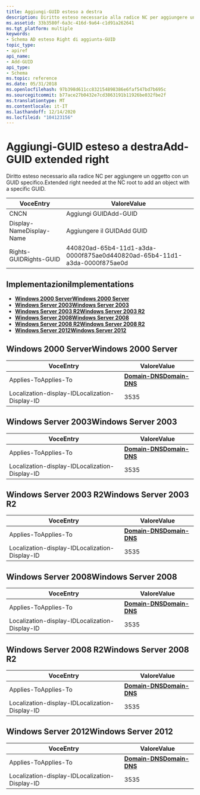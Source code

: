 ```yaml
---
title: Aggiungi-GUID esteso a destra
description: Diritto esteso necessario alla radice NC per aggiungere un oggetto con un GUID specifico.
ms.assetid: 33b3580f-6a3c-416d-9a64-c1d91a262641
ms.tgt_platform: multiple
keywords:
- Schema AD esteso Right di aggiunta-GUID
topic_type:
- apiref
api_name:
- Add-GUID
api_type:
- Schema
ms.topic: reference
ms.date: 05/31/2018
ms.openlocfilehash: 97b398d611cc832154898386e6faf547bd7b695c
ms.sourcegitcommit: b77ace27b0432e7cd3863191b11926be032fbe2f
ms.translationtype: MT
ms.contentlocale: it-IT
ms.lasthandoff: 12/14/2020
ms.locfileid: "104123156"
---
```

# <a name="add-guid-extended-right"></a><span data-ttu-id="89d40-104">Aggiungi-GUID esteso a destra</span><span class="sxs-lookup"><span data-stu-id="89d40-104">Add-GUID extended right</span></span>

<span data-ttu-id="89d40-105">Diritto esteso necessario alla radice NC per aggiungere un oggetto con un GUID specifico.</span><span class="sxs-lookup"><span data-stu-id="89d40-105">Extended right needed at the NC root to add an object with a specific GUID.</span></span>



| <span data-ttu-id="89d40-106">Voce</span><span class="sxs-lookup"><span data-stu-id="89d40-106">Entry</span></span> | <span data-ttu-id="89d40-107">Valore</span><span class="sxs-lookup"><span data-stu-id="89d40-107">Value</span></span> |
|--------------|--------------------------------------|
| <span data-ttu-id="89d40-108">CN</span><span class="sxs-lookup"><span data-stu-id="89d40-108">CN</span></span>           | <span data-ttu-id="89d40-109">Aggiungi GUID</span><span class="sxs-lookup"><span data-stu-id="89d40-109">Add-GUID</span></span>                             |
| <span data-ttu-id="89d40-110">Display-Name</span><span class="sxs-lookup"><span data-stu-id="89d40-110">Display-Name</span></span> | <span data-ttu-id="89d40-111">Aggiungere il GUID</span><span class="sxs-lookup"><span data-stu-id="89d40-111">Add GUID</span></span>                             |
| <span data-ttu-id="89d40-112">Rights-GUID</span><span class="sxs-lookup"><span data-stu-id="89d40-112">Rights-GUID</span></span>  | <span data-ttu-id="89d40-113">440820ad-65b4-11d1-a3da-0000f875ae0d</span><span class="sxs-lookup"><span data-stu-id="89d40-113">440820ad-65b4-11d1-a3da-0000f875ae0d</span></span> |



## <a name="implementations"></a><span data-ttu-id="89d40-114">Implementazioni</span><span class="sxs-lookup"><span data-stu-id="89d40-114">Implementations</span></span>

-   [<span data-ttu-id="89d40-115">**Windows 2000 Server**</span><span class="sxs-lookup"><span data-stu-id="89d40-115">**Windows 2000 Server**</span></span>](#windows-2000-server)
-   [<span data-ttu-id="89d40-116">**Windows Server 2003**</span><span class="sxs-lookup"><span data-stu-id="89d40-116">**Windows Server 2003**</span></span>](#windows-server-2003)
-   [<span data-ttu-id="89d40-117">**Windows Server 2003 R2**</span><span class="sxs-lookup"><span data-stu-id="89d40-117">**Windows Server 2003 R2**</span></span>](#windows-server-2003-r2)
-   [<span data-ttu-id="89d40-118">**Windows Server 2008**</span><span class="sxs-lookup"><span data-stu-id="89d40-118">**Windows Server 2008**</span></span>](#windows-server-2008)
-   [<span data-ttu-id="89d40-119">**Windows Server 2008 R2**</span><span class="sxs-lookup"><span data-stu-id="89d40-119">**Windows Server 2008 R2**</span></span>](#windows-server-2008-r2)
-   [<span data-ttu-id="89d40-120">**Windows Server 2012**</span><span class="sxs-lookup"><span data-stu-id="89d40-120">**Windows Server 2012**</span></span>](#windows-server-2012)

## <a name="windows-2000-server"></a><span data-ttu-id="89d40-121">Windows 2000 Server</span><span class="sxs-lookup"><span data-stu-id="89d40-121">Windows 2000 Server</span></span>



| <span data-ttu-id="89d40-122">Voce</span><span class="sxs-lookup"><span data-stu-id="89d40-122">Entry</span></span> | <span data-ttu-id="89d40-123">Valore</span><span class="sxs-lookup"><span data-stu-id="89d40-123">Value</span></span> |
|-------------------------|----------------------------------------------|
| <span data-ttu-id="89d40-124">Applies-To</span><span class="sxs-lookup"><span data-stu-id="89d40-124">Applies-To</span></span>              | [<span data-ttu-id="89d40-125">**Domain-DNS**</span><span class="sxs-lookup"><span data-stu-id="89d40-125">**Domain-DNS**</span></span>](c-domaindns.md)<br/> |
| <span data-ttu-id="89d40-126">Localization-display-ID</span><span class="sxs-lookup"><span data-stu-id="89d40-126">Localization-Display-ID</span></span> | <span data-ttu-id="89d40-127">35</span><span class="sxs-lookup"><span data-stu-id="89d40-127">35</span></span>                                           |



## <a name="windows-server-2003"></a><span data-ttu-id="89d40-128">Windows Server 2003</span><span class="sxs-lookup"><span data-stu-id="89d40-128">Windows Server 2003</span></span>



| <span data-ttu-id="89d40-129">Voce</span><span class="sxs-lookup"><span data-stu-id="89d40-129">Entry</span></span> | <span data-ttu-id="89d40-130">Valore</span><span class="sxs-lookup"><span data-stu-id="89d40-130">Value</span></span> |
|-------------------------|----------------------------------------------|
| <span data-ttu-id="89d40-131">Applies-To</span><span class="sxs-lookup"><span data-stu-id="89d40-131">Applies-To</span></span>              | [<span data-ttu-id="89d40-132">**Domain-DNS**</span><span class="sxs-lookup"><span data-stu-id="89d40-132">**Domain-DNS**</span></span>](c-domaindns.md)<br/> |
| <span data-ttu-id="89d40-133">Localization-display-ID</span><span class="sxs-lookup"><span data-stu-id="89d40-133">Localization-Display-ID</span></span> | <span data-ttu-id="89d40-134">35</span><span class="sxs-lookup"><span data-stu-id="89d40-134">35</span></span>                                           |



## <a name="windows-server-2003-r2"></a><span data-ttu-id="89d40-135">Windows Server 2003 R2</span><span class="sxs-lookup"><span data-stu-id="89d40-135">Windows Server 2003 R2</span></span>



| <span data-ttu-id="89d40-136">Voce</span><span class="sxs-lookup"><span data-stu-id="89d40-136">Entry</span></span> | <span data-ttu-id="89d40-137">Valore</span><span class="sxs-lookup"><span data-stu-id="89d40-137">Value</span></span> |
|-------------------------|----------------------------------------------|
| <span data-ttu-id="89d40-138">Applies-To</span><span class="sxs-lookup"><span data-stu-id="89d40-138">Applies-To</span></span>              | [<span data-ttu-id="89d40-139">**Domain-DNS**</span><span class="sxs-lookup"><span data-stu-id="89d40-139">**Domain-DNS**</span></span>](c-domaindns.md)<br/> |
| <span data-ttu-id="89d40-140">Localization-display-ID</span><span class="sxs-lookup"><span data-stu-id="89d40-140">Localization-Display-ID</span></span> | <span data-ttu-id="89d40-141">35</span><span class="sxs-lookup"><span data-stu-id="89d40-141">35</span></span>                                           |



## <a name="windows-server-2008"></a><span data-ttu-id="89d40-142">Windows Server 2008</span><span class="sxs-lookup"><span data-stu-id="89d40-142">Windows Server 2008</span></span>



| <span data-ttu-id="89d40-143">Voce</span><span class="sxs-lookup"><span data-stu-id="89d40-143">Entry</span></span> | <span data-ttu-id="89d40-144">Valore</span><span class="sxs-lookup"><span data-stu-id="89d40-144">Value</span></span> |
|-------------------------|----------------------------------------------|
| <span data-ttu-id="89d40-145">Applies-To</span><span class="sxs-lookup"><span data-stu-id="89d40-145">Applies-To</span></span>              | [<span data-ttu-id="89d40-146">**Domain-DNS**</span><span class="sxs-lookup"><span data-stu-id="89d40-146">**Domain-DNS**</span></span>](c-domaindns.md)<br/> |
| <span data-ttu-id="89d40-147">Localization-display-ID</span><span class="sxs-lookup"><span data-stu-id="89d40-147">Localization-Display-ID</span></span> | <span data-ttu-id="89d40-148">35</span><span class="sxs-lookup"><span data-stu-id="89d40-148">35</span></span>                                           |



## <a name="windows-server-2008-r2"></a><span data-ttu-id="89d40-149">Windows Server 2008 R2</span><span class="sxs-lookup"><span data-stu-id="89d40-149">Windows Server 2008 R2</span></span>



| <span data-ttu-id="89d40-150">Voce</span><span class="sxs-lookup"><span data-stu-id="89d40-150">Entry</span></span> | <span data-ttu-id="89d40-151">Valore</span><span class="sxs-lookup"><span data-stu-id="89d40-151">Value</span></span> |
|-------------------------|----------------------------------------------|
| <span data-ttu-id="89d40-152">Applies-To</span><span class="sxs-lookup"><span data-stu-id="89d40-152">Applies-To</span></span>              | [<span data-ttu-id="89d40-153">**Domain-DNS**</span><span class="sxs-lookup"><span data-stu-id="89d40-153">**Domain-DNS**</span></span>](c-domaindns.md)<br/> |
| <span data-ttu-id="89d40-154">Localization-display-ID</span><span class="sxs-lookup"><span data-stu-id="89d40-154">Localization-Display-ID</span></span> | <span data-ttu-id="89d40-155">35</span><span class="sxs-lookup"><span data-stu-id="89d40-155">35</span></span>                                           |



## <a name="windows-server-2012"></a><span data-ttu-id="89d40-156">Windows Server 2012</span><span class="sxs-lookup"><span data-stu-id="89d40-156">Windows Server 2012</span></span>



| <span data-ttu-id="89d40-157">Voce</span><span class="sxs-lookup"><span data-stu-id="89d40-157">Entry</span></span> | <span data-ttu-id="89d40-158">Valore</span><span class="sxs-lookup"><span data-stu-id="89d40-158">Value</span></span> |
|-------------------------|----------------------------------------------|
| <span data-ttu-id="89d40-159">Applies-To</span><span class="sxs-lookup"><span data-stu-id="89d40-159">Applies-To</span></span>              | [<span data-ttu-id="89d40-160">**Domain-DNS**</span><span class="sxs-lookup"><span data-stu-id="89d40-160">**Domain-DNS**</span></span>](c-domaindns.md)<br/> |
| <span data-ttu-id="89d40-161">Localization-display-ID</span><span class="sxs-lookup"><span data-stu-id="89d40-161">Localization-Display-ID</span></span> | <span data-ttu-id="89d40-162">35</span><span class="sxs-lookup"><span data-stu-id="89d40-162">35</span></span>                                           |



 

 





